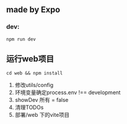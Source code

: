 ## made by Expo
### dev:
`npm run dev`

## 运行web项目
`cd web && npm install`

1. 修改utils/config
2. 环境变量确定process.env !== development
3. showDev 所有 = false
4. 清理TODOs
5. 部署/web 下的vite项目
